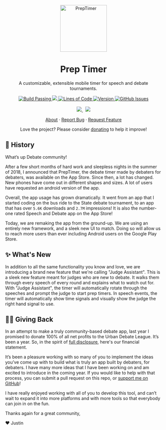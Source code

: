 <p align="center">
 <img width="150px" src="https://user-images.githubusercontent.com/46334750/101449879-6eef3e00-38de-11eb-97f8-c2c74068988a.png" align="center" alt="PrepTimer" />
 <h1 align="center">Prep Timer</h1>
 <p align="center">A customizable, extensible mobile timer for speech and debate tournaments.</p>
</p>

<p align="center">
  <a href="https://github.com/PrepTimer/PrepTime/actions">
    <img alt="Build Passing" src="https://github.com/PrepTimer/PrepTime/workflows/build/badge.svg" />
  </a>
  <a href="https://coveralls.io/github/PrepTimer/PrepTime">
    <img src="https://coveralls.io/repos/github/PrepTimer/PrepTime/badge.svg?branch=main" />
  </a>
  <a href="https://github.com/PrepTimer/PrepTime">
    <img alt="Lines of Code" src="https://img.shields.io/tokei/lines/github/PrepTimer/PrepTime?color=0088ff" />
  </a>
  <a href="https://github.com/PrepTimer/PrepTime/releases/">
    <img alt="Version" src="https://img.shields.io/github/v/release/PrepTimer/PrepTime?color=0088ff&label=version" />
  </a>
  <a href="https://github.com/PrepTimer/PrepTime/issues">
    <img alt="GitHub Issues" src="https://img.shields.io/github/issues/PrepTimer/PrepTime?color=0088ff" />
  </a>
  <br />
  <br />
  <a href="#">
    <img src="https://img.shields.io/badge/Download%20on%20App%20Store-foo.svg?colorB=0D96F6&style=for-the-badge&logo=google-play&logoColor=white"/>
  </a>
 &nbsp;
  <a href="#">
    <img src="https://img.shields.io/badge/Download%20on%20Play%20Store-foo.svg?colorB=188E46&style=for-the-badge&logo=app-store&logoColor=white"/>
  </a>
</p>
<p align="center">
  <a href="#-history">About</a>
  ·
  <a href="https://github.com/PrepTimer/PrepTime/issues/new/bug_report">Report Bug</a>
  ·
  <a href="https://github.com/PrepTimer/PrepTime/issues/new/feature_request">Request Feature</a>
</p>
<p align="center">Love the project? Please consider <a href="https://github.com/sponsors/justinalexandershaw">donating</a> to help it improve!

## 👀 History
What’s up Debate community!

After a few short months of hard work and sleepless nights in the summer of 2018, I announced that PrepTimer, the debate timer made by debaters for debaters, was available on the App Store. Since then, a lot has changed. New phones have come out in different shapes and sizes. A lot of users have requested an android version of the app. 

Overall, the app usage has grown dramatically. It went from an app that I started coding on the bus ride to the State debate tournament, to an app that has over `5.6K` downloads and `2.7M` impressions! It is also the number-one rated Speech and Debate app on the App Store!

Today, we are remaking the app from the ground-up. We are using an entirely new framework, and a sleek new UI to match. Doing so will allow us to reach more users than ever including Android users on the Google Play Store.

## ✨ What's New
In addition to all the same functionality you know and love, we are introducing a brand new feature that we're calling "Judge Assistant". This is a sleek new feature meant for judges who are new to debate. It walks them through every speech of every round and explains what to watch out for. With "Judge Assistant", the timer will automatically rotate through the speeches and prompt the judge to start prep timers. In speech events, the timer will automatically show time signals and visually show the judge the right hand signal to use.

## 🙏🏻 Giving Back
In an attempt to make a truly community-based debate app, last year I promised to donate 100% of all net profits to the Urban Debate League. It’s been a year. So, in the spirit of [full disclosure](https://m.imgur.com/a/UR0jayt), here's our financial statement.

It’s been a pleasure working with so many of you to implement the ideas you’ve come up with to build what is truly an app built by debaters, for debaters. I have many more ideas that I have been working on and am excited to introduce in the coming year. If you would like to help with that process, you can submit a pull request on this repo, or [support me on GitHub](https://github.com/sponsors/justinalexandershaw)!

I have really enjoyed working with all of you to develop this tool, and can’t wait to expand it into more platforms and with more tools so that everybody can join in on the fun.

Thanks again for a great community,

:heart: Justin
